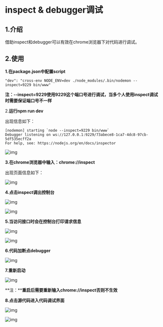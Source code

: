# inspect & debugger调试

## 1.介绍

借助inspect和debugger可以有效在chrome浏览器下对代码进行调试。

## 2.使用

**1.在package.json中配置script**

```
"dev": "cross-env NODE_ENV=dev ./node_modules/.bin/nodemon --inspect=9229 bin/www"

```

**注：--inspect=9229使用9229这个端口号进行调试，当多个人使用inspect调试时需要保证端口号不一样**

2.**运行npm run dev**

出现信息如下：

```
[nodemon] starting `node --inspect=9229 bin/www`
Debugger listening on ws://127.0.0.1:9229/73abece8-1ca7-4dc8-97cb-5df535ecff2a
For help, see: https://nodejs.org/en/docs/inspector
```

![img](https://uploader.shimo.im/f/jrcTYSBflh6KABO6.png!thumbnail?accessToken=eyJhbGciOiJIUzI1NiIsImtpZCI6ImRlZmF1bHQiLCJ0eXAiOiJKV1QifQ.eyJhdWQiOiJhY2Nlc3NfcmVzb3VyY2UiLCJleHAiOjE2NDY1MzU0MzcsImciOiJtNGtNTE9hZ3lsVE1vUnFEIiwiaWF0IjoxNjQ2NTM1MTM3LCJ1c2VySWQiOjIyNTg4NjIzfQ.faSFIof2QDJ_kSt0YvGOSkS_tjBbHRirHc_NZJ6RJYQ)

**3.在chrome浏览器中输入：chrome://inspect**

出现页面信息如下：

![img](https://uploader.shimo.im/f/LrAWRtVSOP2fveSv.png!thumbnail?accessToken=eyJhbGciOiJIUzI1NiIsImtpZCI6ImRlZmF1bHQiLCJ0eXAiOiJKV1QifQ.eyJhdWQiOiJhY2Nlc3NfcmVzb3VyY2UiLCJleHAiOjE2NDY1MzU0MzcsImciOiJtNGtNTE9hZ3lsVE1vUnFEIiwiaWF0IjoxNjQ2NTM1MTM3LCJ1c2VySWQiOjIyNTg4NjIzfQ.faSFIof2QDJ_kSt0YvGOSkS_tjBbHRirHc_NZJ6RJYQ)

**4.点击inspect调出控制台**

![img](https://uploader.shimo.im/f/1tt7HLKPB40WBjOc.png!thumbnail?accessToken=eyJhbGciOiJIUzI1NiIsImtpZCI6ImRlZmF1bHQiLCJ0eXAiOiJKV1QifQ.eyJhdWQiOiJhY2Nlc3NfcmVzb3VyY2UiLCJleHAiOjE2NDY1MzU0MzcsImciOiJtNGtNTE9hZ3lsVE1vUnFEIiwiaWF0IjoxNjQ2NTM1MTM3LCJ1c2VySWQiOjIyNTg4NjIzfQ.faSFIof2QDJ_kSt0YvGOSkS_tjBbHRirHc_NZJ6RJYQ)

![img](https://uploader.shimo.im/f/oq0aMgdb0MtVK4RM.png!thumbnail?accessToken=eyJhbGciOiJIUzI1NiIsImtpZCI6ImRlZmF1bHQiLCJ0eXAiOiJKV1QifQ.eyJhdWQiOiJhY2Nlc3NfcmVzb3VyY2UiLCJleHAiOjE2NDY1MzU0MzcsImciOiJtNGtNTE9hZ3lsVE1vUnFEIiwiaWF0IjoxNjQ2NTM1MTM3LCJ1c2VySWQiOjIyNTg4NjIzfQ.faSFIof2QDJ_kSt0YvGOSkS_tjBbHRirHc_NZJ6RJYQ)

**5.当访问接口时会在控制台打印请求信息**

![img](https://uploader.shimo.im/f/1nKmmrMdskhGTPwS.png!thumbnail?accessToken=eyJhbGciOiJIUzI1NiIsImtpZCI6ImRlZmF1bHQiLCJ0eXAiOiJKV1QifQ.eyJhdWQiOiJhY2Nlc3NfcmVzb3VyY2UiLCJleHAiOjE2NDY1MzU0MzcsImciOiJtNGtNTE9hZ3lsVE1vUnFEIiwiaWF0IjoxNjQ2NTM1MTM3LCJ1c2VySWQiOjIyNTg4NjIzfQ.faSFIof2QDJ_kSt0YvGOSkS_tjBbHRirHc_NZJ6RJYQ)

![img](https://uploader.shimo.im/f/zeWnG1ozLG8gORsU.png!thumbnail?accessToken=eyJhbGciOiJIUzI1NiIsImtpZCI6ImRlZmF1bHQiLCJ0eXAiOiJKV1QifQ.eyJhdWQiOiJhY2Nlc3NfcmVzb3VyY2UiLCJleHAiOjE2NDY1MzU0MzcsImciOiJtNGtNTE9hZ3lsVE1vUnFEIiwiaWF0IjoxNjQ2NTM1MTM3LCJ1c2VySWQiOjIyNTg4NjIzfQ.faSFIof2QDJ_kSt0YvGOSkS_tjBbHRirHc_NZJ6RJYQ)

**6.代码加断点debugger**

![img](https://uploader.shimo.im/f/Ij2iCT8A69ptWRqG.png!thumbnail?accessToken=eyJhbGciOiJIUzI1NiIsImtpZCI6ImRlZmF1bHQiLCJ0eXAiOiJKV1QifQ.eyJhdWQiOiJhY2Nlc3NfcmVzb3VyY2UiLCJleHAiOjE2NDY1MzU0MzcsImciOiJtNGtNTE9hZ3lsVE1vUnFEIiwiaWF0IjoxNjQ2NTM1MTM3LCJ1c2VySWQiOjIyNTg4NjIzfQ.faSFIof2QDJ_kSt0YvGOSkS_tjBbHRirHc_NZJ6RJYQ)



**7.重新启动**

![img](https://uploader.shimo.im/f/1CypIkBCBUvGwCM3.png!thumbnail?accessToken=eyJhbGciOiJIUzI1NiIsImtpZCI6ImRlZmF1bHQiLCJ0eXAiOiJKV1QifQ.eyJhdWQiOiJhY2Nlc3NfcmVzb3VyY2UiLCJleHAiOjE2NDY1MzU0MzcsImciOiJtNGtNTE9hZ3lsVE1vUnFEIiwiaWF0IjoxNjQ2NTM1MTM3LCJ1c2VySWQiOjIyNTg4NjIzfQ.faSFIof2QDJ_kSt0YvGOSkS_tjBbHRirHc_NZJ6RJYQ)

**注：****重启后需要重新输入chrome://inspect否则不生效**

**8.点击源代码进入代码调试界面**

![img](https://uploader.shimo.im/f/7wjBEdtC2xqnS6ur.png!thumbnail?accessToken=eyJhbGciOiJIUzI1NiIsImtpZCI6ImRlZmF1bHQiLCJ0eXAiOiJKV1QifQ.eyJhdWQiOiJhY2Nlc3NfcmVzb3VyY2UiLCJleHAiOjE2NDY1MzU0MzcsImciOiJtNGtNTE9hZ3lsVE1vUnFEIiwiaWF0IjoxNjQ2NTM1MTM3LCJ1c2VySWQiOjIyNTg4NjIzfQ.faSFIof2QDJ_kSt0YvGOSkS_tjBbHRirHc_NZJ6RJYQ)

![img](https://uploader.shimo.im/f/xlePTbCw7GKOLnrj.png!thumbnail?accessToken=eyJhbGciOiJIUzI1NiIsImtpZCI6ImRlZmF1bHQiLCJ0eXAiOiJKV1QifQ.eyJhdWQiOiJhY2Nlc3NfcmVzb3VyY2UiLCJleHAiOjE2NDY1MzU0MzcsImciOiJtNGtNTE9hZ3lsVE1vUnFEIiwiaWF0IjoxNjQ2NTM1MTM3LCJ1c2VySWQiOjIyNTg4NjIzfQ.faSFIof2QDJ_kSt0YvGOSkS_tjBbHRirHc_NZJ6RJYQ)